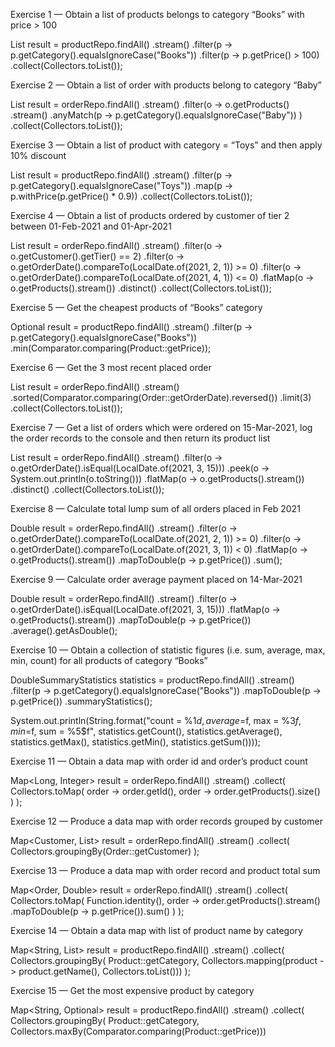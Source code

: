 Exercise 1 — Obtain a list of products belongs to category “Books” with price > 100

List<Product> result = productRepo.findAll()
  .stream()
  .filter(p -> p.getCategory().equalsIgnoreCase("Books"))
  .filter(p -> p.getPrice() > 100)
  .collect(Collectors.toList());

Exercise 2 — Obtain a list of order with products belong to category “Baby”

List<Order> result = orderRepo.findAll()
    .stream()
    .filter(o -> 
      o.getProducts()
      .stream()
      .anyMatch(p -> p.getCategory().equalsIgnoreCase("Baby"))
    )
    .collect(Collectors.toList());

Exercise 3 — Obtain a list of product with category = “Toys” and then apply 10% discount

List<Product> result = productRepo.findAll()
    .stream()
    .filter(p -> p.getCategory().equalsIgnoreCase("Toys"))
    .map(p -> p.withPrice(p.getPrice() * 0.9))
    .collect(Collectors.toList());  

Exercise 4 — Obtain a list of products ordered by customer of tier 2 between 01-Feb-2021 and 01-Apr-2021

List<Product> result = orderRepo.findAll()
.stream()
.filter(o -> o.getCustomer().getTier() == 2)
.filter(o -> o.getOrderDate().compareTo(LocalDate.of(2021, 2, 1)) >= 0)
.filter(o -> o.getOrderDate().compareTo(LocalDate.of(2021, 4, 1)) <= 0)
.flatMap(o -> o.getProducts().stream())
.distinct()
.collect(Collectors.toList());

Exercise 5 — Get the cheapest products of “Books” category

Optional<Product> result = productRepo.findAll()
    .stream()
    .filter(p -> p.getCategory().equalsIgnoreCase("Books"))
    .min(Comparator.comparing(Product::getPrice));

Exercise 6 — Get the 3 most recent placed order

List<Order> result = orderRepo.findAll()
    .stream()
    .sorted(Comparator.comparing(Order::getOrderDate).reversed())
    .limit(3)
    .collect(Collectors.toList());

Exercise 7 — Get a list of orders which were ordered on 15-Mar-2021, log the order records to the console and then return its product list

List<Product> result = orderRepo.findAll()
  .stream()
  .filter(o -> o.getOrderDate().isEqual(LocalDate.of(2021, 3, 15)))
  .peek(o -> System.out.println(o.toString()))
  .flatMap(o -> o.getProducts().stream())
  .distinct()
  .collect(Collectors.toList());

Exercise 8 — Calculate total lump sum of all orders placed in Feb 2021

Double result = orderRepo.findAll()
  .stream()
  .filter(o -> o.getOrderDate().compareTo(LocalDate.of(2021, 2, 1)) >= 0)
  .filter(o -> o.getOrderDate().compareTo(LocalDate.of(2021, 3, 1)) < 0)
  .flatMap(o -> o.getProducts().stream())
  .mapToDouble(p -> p.getPrice())
  .sum();	

Exercise 9 — Calculate order average payment placed on 14-Mar-2021

Double result = orderRepo.findAll()
    .stream()
    .filter(o -> o.getOrderDate().isEqual(LocalDate.of(2021, 3, 15)))
    .flatMap(o -> o.getProducts().stream())
    .mapToDouble(p -> p.getPrice())
    .average().getAsDouble();

Exercise 10 — Obtain a collection of statistic figures (i.e. sum, average, max, min, count) for all products of category “Books”

DoubleSummaryStatistics statistics = productRepo.findAll()
    .stream()
    .filter(p -> p.getCategory().equalsIgnoreCase("Books"))
    .mapToDouble(p -> p.getPrice())
    .summaryStatistics();
  
  System.out.println(String.format("count = %1$d, average = %2$f, max = %3$f, min = %4$f, sum = %5$f", 
    statistics.getCount(), statistics.getAverage(), statistics.getMax(), statistics.getMin(), statistics.getSum())));
  
Exercise 11 — Obtain a data map with order id and order’s product count

Map<Long, Integer>  result = orderRepo.findAll()
    .stream()
    .collect(
        Collectors.toMap(
            order -> order.getId(),
            order -> order.getProducts().size()
            )
        );

Exercise 12 — Produce a data map with order records grouped by customer

Map<Customer, List<Order>> result = orderRepo.findAll()
    .stream()
    .collect(
        Collectors.groupingBy(Order::getCustomer)
        );

Exercise 13 — Produce a data map with order record and product total sum

Map<Order, Double> result = orderRepo.findAll()
    .stream()
    .collect(
      Collectors.toMap(
          Function.identity(), 
          order -> order.getProducts().stream()
                .mapToDouble(p -> p.getPrice()).sum()
        ) 
      );

Exercise 14 — Obtain a data map with list of product name by category

Map<String, List<String>> result = productRepo.findAll()
    .stream()
    .collect(
        Collectors.groupingBy(
            Product::getCategory,
            Collectors.mapping(product -> product.getName(), Collectors.toList()))
        );

Exercise 15 — Get the most expensive product by category

Map<String, Optional<Product>> result = productRepo.findAll()
    .stream()
    .collect(
        Collectors.groupingBy(
            Product::getCategory,
            Collectors.maxBy(Comparator.comparing(Product::getPrice)))